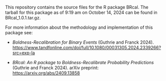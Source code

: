This repository contains the source files for the R package BRcal.  The tarball for this package as of 9:19 am on October 14, 2024 can be found in BRcal_1.0.1.tar.gz.  

For more information about the methodology and implementation of this package see:

- *Boldness-Recalibration for Binary Events* (Guthrie and Franck 2024). https://www.tandfonline.com/doi/full/10.1080/00031305.2024.2339266?src=exp-la

- *BRcal: An R package to Boldness-Recalibrate
Probability Predictions* (Guthrie and Franck 2024). arXiv preprint: https://arxiv.org/abs/2409.13858
